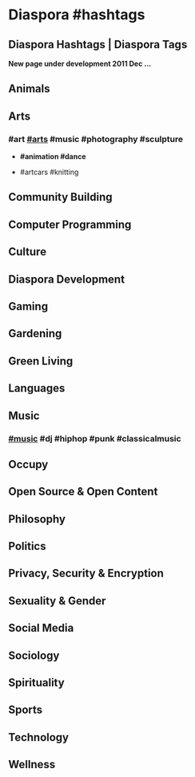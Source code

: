 # Diaspora #hashtags
## Diaspora Hashtags | Diaspora Tags

**New page under development 2011 Dec ...**

## Animals

## Arts

### \#art [\#arts](#) \#music \#photography \#sculpture
- **\#animation \#dance**

- \#artcars \#knitting 

## Community Building

## Computer Programming

## Culture

## Diaspora Development

## Gaming

## Gardening

## Green Living

## Languages

## Music

### [\#music](#) \#dj \#hiphop \#punk \#classicalmusic

## Occupy

## Open Source & Open Content

## Philosophy

## Politics

## Privacy, Security & Encryption

## Sexuality & Gender

## Social Media

## Sociology

## Spirituality

## Sports

## Technology

## Wellness
